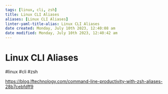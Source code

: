 ```yaml
---
tags: [linux, cli, zsh]
title: Linux CLI Aliases
aliases: [Linux CLI Aliases]
linter-yaml-title-alias: Linux CLI Aliases
date created: Monday, July 10th 2023, 12:40:08 am
date modified: Monday, July 10th 2023, 12:40:42 am
---
```

# Linux CLI Aliases
#linux #cli #zsh




https://blog.lftechnology.com/command-line-productivity-with-zsh-aliases-28b7cebfdff9